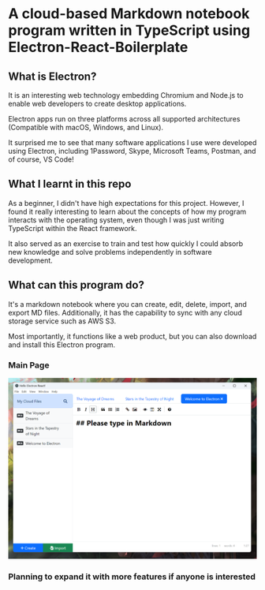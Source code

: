 # A cloud-based Markdown notebook program written in TypeScript using Electron-React-Boilerplate
## What is Electron? 
It is an interesting web technology embedding Chromium and Node.js to enable web developers to create desktop applications.

Electron apps run on three platforms across all supported architectures (Compatible with macOS, Windows, and Linux).

It surprised me to see that many software applications I use were developed using Electron, including 1Password, Skype, Microsoft Teams, Postman, and of course, VS Code!

## What I learnt in this repo
As a beginner, I didn't have high expectations for this project. However, I found it really interesting to learn about the concepts of how my program interacts with the operating system, even though I was just writing TypeScript within the React framework. 

It also served as an exercise to train and test how quickly I could absorb new knowledge and solve problems independently in software development.



## What can this program do? 
It's a markdown notebook where you can create, edit, delete, import, and export MD files. Additionally, it has the capability to sync with any cloud storage service such as AWS S3.

Most importantly, it functions like a web product, but you can also download and install this Electron program.

### Main Page
![Main Page](https://github.com/RoyLuoNanjing/electron-react-cloud-notebook/blob/main/assets/images/mainPage.png)

### Planning to expand it with more features if anyone is interested
